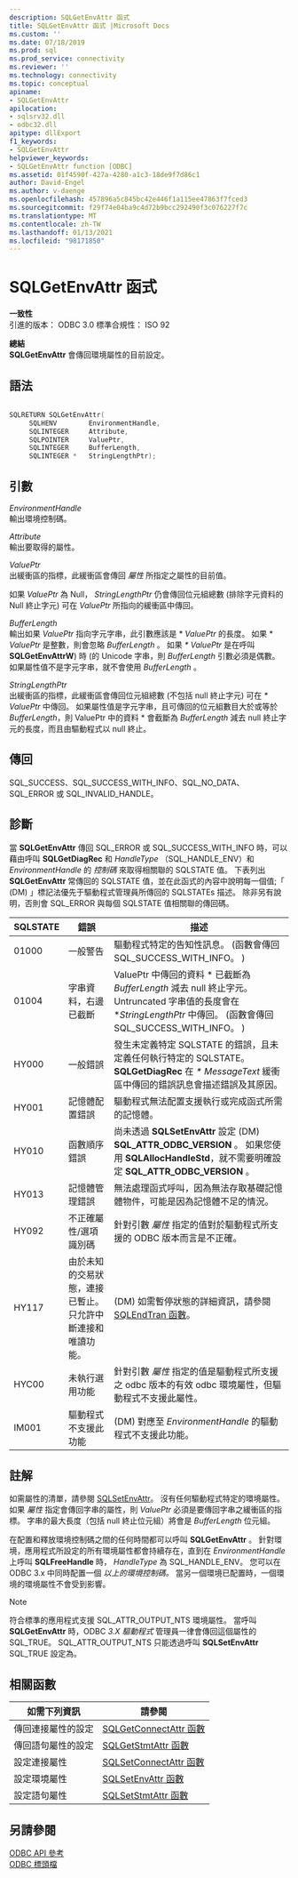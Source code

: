 ```yaml
---
description: SQLGetEnvAttr 函式
title: SQLGetEnvAttr 函式 |Microsoft Docs
ms.custom: ''
ms.date: 07/18/2019
ms.prod: sql
ms.prod_service: connectivity
ms.reviewer: ''
ms.technology: connectivity
ms.topic: conceptual
apiname:
- SQLGetEnvAttr
apilocation:
- sqlsrv32.dll
- odbc32.dll
apitype: dllExport
f1_keywords:
- SQLGetEnvAttr
helpviewer_keywords:
- SQLGetEnvAttr function [ODBC]
ms.assetid: 01f4590f-427a-4280-a1c3-18de9f7d86c1
author: David-Engel
ms.author: v-daenge
ms.openlocfilehash: 457896a5c845bc42e446f1a115ee47863f7fced3
ms.sourcegitcommit: f29f74e04ba9c4d72b9bcc292490f3c076227f7c
ms.translationtype: MT
ms.contentlocale: zh-TW
ms.lasthandoff: 01/13/2021
ms.locfileid: "98171850"
---
```

# <a name="sqlgetenvattr-function"></a>SQLGetEnvAttr 函式
**一致性**  
 引進的版本： ODBC 3.0 標準合規性： ISO 92  
  
 **總結**  
 **SQLGetEnvAttr** 會傳回環境屬性的目前設定。  
  
## <a name="syntax"></a>語法  
  
```cpp  
  
SQLRETURN SQLGetEnvAttr(  
     SQLHENV        EnvironmentHandle,  
     SQLINTEGER     Attribute,  
     SQLPOINTER     ValuePtr,  
     SQLINTEGER     BufferLength,  
     SQLINTEGER *   StringLengthPtr);  
```  
  
## <a name="arguments"></a>引數  
 *EnvironmentHandle*  
 輸出環境控制碼。  
  
 *Attribute*  
 輸出要取得的屬性。  
  
 *ValuePtr*  
 出緩衝區的指標，此緩衝區會傳回 *屬性* 所指定之屬性的目前值。  
  
 如果 *ValuePtr* 為 Null， *StringLengthPtr* 仍會傳回位元組總數 (排除字元資料的 Null 終止字元) 可在 *ValuePtr* 所指向的緩衝區中傳回。  
  
 *BufferLength*  
 輸出如果 *ValuePtr* 指向字元字串，此引數應該是 \* *ValuePtr* 的長度。 如果 \* *ValuePtr* 是整數，則會忽略 *BufferLength* 。 如果 *\* ValuePtr* 是在呼叫 **SQLGetEnvAttrW**) 時 (的 Unicode 字串，則 *BufferLength* 引數必須是偶數。 如果屬性值不是字元字串，就不會使用 *BufferLength* 。  
  
 *StringLengthPtr*  
 出緩衝區的指標，此緩衝區會傳回位元組總數 (不包括 null 終止字元) 可在 *\* ValuePtr* 中傳回。 如果屬性值是字元字串，且可傳回的位元組數目大於或等於 *BufferLength*，則 ValuePtr 中的資料 \* 會截斷為 *BufferLength* 減去 null 終止字元的長度，而且由驅動程式以 null 終止。  
  
## <a name="returns"></a>傳回  
 SQL_SUCCESS、SQL_SUCCESS_WITH_INFO、SQL_NO_DATA、SQL_ERROR 或 SQL_INVALID_HANDLE。  
  
## <a name="diagnostics"></a>診斷  
 當 **SQLGetEnvAttr** 傳回 SQL_ERROR 或 SQL_SUCCESS_WITH_INFO 時，可以藉由呼叫 **SQLGetDiagRec** 和 *HandleType* （SQL_HANDLE_ENV）和 *EnvironmentHandle* 的 *控制碼* 來取得相關聯的 SQLSTATE 值。 下表列出 **SQLGetEnvAttr** 常傳回的 SQLSTATE 值，並在此函式的內容中說明每一個值;「 (DM) 」標記法優先于驅動程式管理員所傳回的 SQLSTATEs 描述。 除非另有說明，否則會 SQL_ERROR 與每個 SQLSTATE 值相關聯的傳回碼。  
  
|SQLSTATE|錯誤|描述|  
|--------------|-----------|-----------------|  
|01000|一般警告|驅動程式特定的告知性訊息。  (函數會傳回 SQL_SUCCESS_WITH_INFO。 ) |  
|01004|字串資料，右邊已截斷|ValuePtr 中傳回的資料 \* 已截斷為 *BufferLength* 減去 null 終止字元。 Untruncated 字串值的長度會在 **StringLengthPtr* 中傳回。  (函數會傳回 SQL_SUCCESS_WITH_INFO。 ) |  
|HY000|一般錯誤|發生未定義特定 SQLSTATE 的錯誤，且未定義任何執行特定的 SQLSTATE。 **SQLGetDiagRec** 在 *\* MessageText* 緩衝區中傳回的錯誤訊息會描述錯誤及其原因。|  
|HY001|記憶體配置錯誤|驅動程式無法配置支援執行或完成函式所需的記憶體。|  
|HY010|函數順序錯誤|尚未透過 **SQLSetEnvAttr** 設定 (DM) **SQL_ATTR_ODBC_VERSION** 。 如果您使用 **SQLAllocHandleStd**，就不需要明確設定 **SQL_ATTR_ODBC_VERSION** 。|  
|HY013|記憶體管理錯誤|無法處理函式呼叫，因為無法存取基礎記憶體物件，可能是因為記憶體不足的情況。|  
|HY092|不正確屬性/選項識別碼|針對引數 *屬性* 指定的值對於驅動程式所支援的 ODBC 版本而言是不正確。|  
|HY117|由於未知的交易狀態，連接已暫止。 只允許中斷連接和唯讀功能。| (DM) 如需暫停狀態的詳細資訊，請參閱 [SQLEndTran 函數](../../../odbc/reference/syntax/sqlendtran-function.md)。|  
|HYC00|未執行選用功能|針對引數 *屬性* 指定的值是驅動程式所支援之 odbc 版本的有效 odbc 環境屬性，但驅動程式不支援此屬性。|  
|IM001|驅動程式不支援此功能| (DM) 對應至 *EnvironmentHandle* 的驅動程式不支援此功能。|  
  
## <a name="comments"></a>註解  
 如需屬性的清單，請參閱 [SQLSetEnvAttr](../../../odbc/reference/syntax/sqlsetenvattr-function.md)。 沒有任何驅動程式特定的環境屬性。 如果 *屬性* 指定會傳回字串的屬性，則 *ValuePtr* 必須是要傳回字串之緩衝區的指標。 字串的最大長度（包括 null 終止位元組）將會是 *BufferLength* 位元組。  
  
 在配置和釋放環境控制碼之間的任何時間都可以呼叫 **SQLGetEnvAttr** 。 針對環境，應用程式所設定的所有環境屬性都會持續存在，直到在 *EnvironmentHandle* 上呼叫 **SQLFreeHandle** 時， *HandleType* 為 SQL_HANDLE_ENV。 您可以在 ODBC 3.x 中同時配置一個 *以上的環境控制碼。* 當另一個環境已配置時，一個環境的環境屬性不會受到影響。  
  
> [!NOTE]
>  符合標準的應用程式支援 SQL_ATTR_OUTPUT_NTS 環境屬性。 當呼叫 **SQLGetEnvAttr** 時，ODBC *3.X 驅動程式* 管理員一律會傳回這個屬性的 SQL_TRUE。 SQL_ATTR_OUTPUT_NTS 只能透過呼叫 **SQLSetEnvAttr** SQL_TRUE 設定為。  
  
## <a name="related-functions"></a>相關函數  
  
|如需下列資訊|請參閱|  
|---------------------------|---------|  
|傳回連接屬性的設定|[SQLGetConnectAttr 函數](../../../odbc/reference/syntax/sqlgetconnectattr-function.md)|  
|傳回語句屬性的設定|[SQLGetStmtAttr 函數](../../../odbc/reference/syntax/sqlgetstmtattr-function.md)|  
|設定連接屬性|[SQLSetConnectAttr 函數](../../../odbc/reference/syntax/sqlsetconnectattr-function.md)|  
|設定環境屬性|[SQLSetEnvAttr 函數](../../../odbc/reference/syntax/sqlsetenvattr-function.md)|  
|設定語句屬性|[SQLSetStmtAttr 函數](../../../odbc/reference/syntax/sqlsetstmtattr-function.md)|  
  
## <a name="see-also"></a>另請參閱  
 [ODBC API 參考](../../../odbc/reference/syntax/odbc-api-reference.md)   
 [ODBC 標頭檔](../../../odbc/reference/install/odbc-header-files.md)
